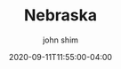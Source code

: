 ---
date: 2020-09-11T11:55:00-04:00
title: "Nebraska"
seo_title: "Contact Nebraska Governor"
description: Contact Nebraska Governor
author: john shim
url: /nebraska/
weight: 1
---